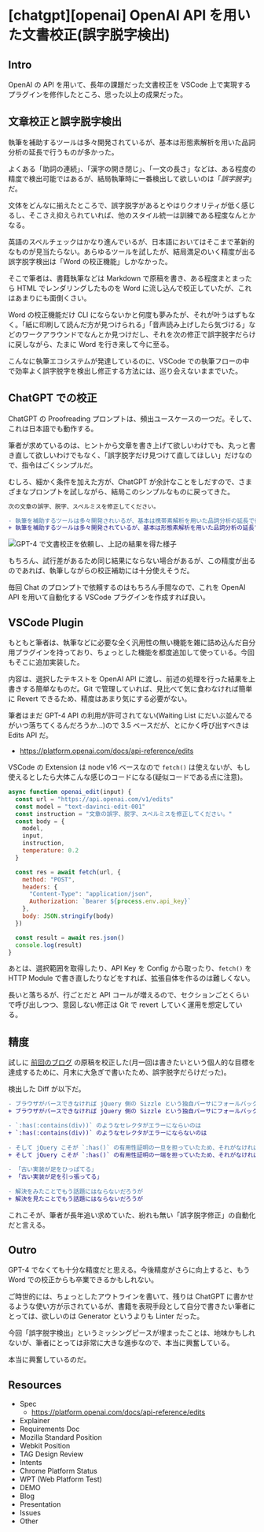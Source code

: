 # [chatgpt][openai] OpenAI API を用いた文書校正(誤字脱字検出)

## Intro

OpenAI の API を用いて、長年の課題だった文書校正を VSCode 上で実現するプラグインを修作したところ、思った以上の成果だった。


## 文章校正と誤字脱字検出

執筆を補助するツールは多々開発されているが、基本は形態素解析を用いた品詞分析の延長で行うものが多かった。

よくある「助詞の連続」、「漢字の開き閉じ」、「一文の長さ」などは、ある程度の精度で検出可能ではあるが、結局執筆時に一番検出して欲しいのは「*誤字脱字*」だ。

文体をどんなに揃えたところで、誤字脱字があるとやはりクオリティが低く感じるし、そこさえ抑えられていれば、他のスタイル統一は訓練である程度なんとかなる。

英語のスペルチェックはかなり進んでいるが、日本語においてはそこまで革新的なものが見当たらない。あらゆるツールを試したが、結局満足のいく精度が出る誤字脱字検出は「Word の校正機能」しかなかった。

そこで筆者は、書籍執筆などは Markdown で原稿を書き、ある程度まとまったら HTML でレンダリングしたものを Word に流し込んで校正していたが、これはあまりにも面倒くさい。

Word の校正機能だけ CLI にならないかと何度も夢みたが、それが叶うはずもなく。「紙に印刷して読んだ方が見つけられる」「音声読み上げしたら気づける」などのワークアラウンドでなんとか見つけだし、それを次の修正で誤字脱字だらけに戻しながら、たまに Word を行き来して今に至る。

こんなに執筆エコシステムが発達しているのに、VSCode での執筆フローの中で効率よく誤字脱字を検出し修正する方法には、巡り会えないままでいた。


## ChatGPT での校正

ChatGPT の Proofreading プロンプトは、頻出ユースケースの一つだ。そして、これは日本語でも動作する。

筆者が求めているのは、ヒントから文章を書き上げて欲しいわけでも、丸っと書き直して欲しいわけでもなく、「誤字脱字だけ見つけて直してほしい」だけなので、指令はごくシンプルだ。

むしろ、細かく条件を加えた方が、ChatGPT が余計なことをしだすので、さまざまなプロンプトを試しながら、結局このシンプルなものに戻ってきた。

```diff
次の文章の誤字、脱字、スペルミスを修正してください。

- 執筆を補助するツールは多々開発されいるが、基本は携帯素解析を用いた品詞分析の延長で行うものが多かった。
+ 執筆を補助するツールは多々開発されているが、基本は形態素解析を用いた品詞分析の延長で行うものが多かった。
```

![GPT-4 で文書校正を依頼し、上記の結果を得た様子](./gpt4-proofreading.jpeg#2078x1186)

もちろん、試行差があるため同じ結果にならない場合があるが、この精度が出るのであれば、執筆しながらの校正補助には十分使えそうだ。

毎回 Chat のプロンプトで依頼するのはもちろん手間なので、これを OpenAI API を用いて自動化する VSCode プラグインを作成すれば良い。


## VSCode Plugin

もともと筆者は、執筆などに必要な全く汎用性の無い機能を雑に詰め込んだ自分用プラグインを持っており、ちょっとした機能を都度追加して使っている。今回もそこに追加実装した。

内容は、選択したテキストを OpenAI API に渡し、前述の処理を行った結果を上書きする簡単なものだ。Git で管理していれば、見比べて気に食わなければ簡単に Revert できるため、精度はあまり気にする必要がない。

筆者はまだ GPT-4 API の利用が許可されてない(Waiting List にだいぶ並んでるがいつ落ちてくるんだろうか...)ので 3.5 ベースだが、とにかく呼び出すべきは Edits API だ。

- https://platform.openai.com/docs/api-reference/edits

VSCode の Extension は node v16 ベースなので `fetch()` は使えないが、もし使えるとしたら大体こんな感じのコードになる(疑似コードである点に注意)。

```js
async function openai_edit(input) {
  const url = "https://api.openai.com/v1/edits"
  const model = "text-davinci-edit-001"
  const instruction = "文章の誤字、脱字、スペルミスを修正してください。"
  const body = {
    model,
    input,
    instruction,
    temperature: 0.2
  }

  const res = await fetch(url, {
    method: "POST",
    headers: {
      "Content-Type": "application/json",
      Authorization: `Bearer ${process.env.api_key}`
    },
    body: JSON.stringify(body)
  })

  const result = await res.json()
  console.log(result)
}
```

あとは、選択範囲を取得したり、API Key を Config から取ったり、`fetch()` を HTTP Module で書き直したりなどをすれば、拡張自体を作るのは難しくない。

長いと落ちるが、行ごとだと API コールが増えるので、セクションごとくらいで呼び出しつつ、意図しない修正は Git で revert していく運用を想定している。


## 精度

試しに [前回のブログ](https://blog.jxck.io/entries/2023-02-28/jquery-has-forgiving-problem.html) の原稿を校正した(月一回は書きたいという個人的な目標を達成するために、月末に大急ぎで書いたため、誤字脱字だらけだった)。

検出した Diff が以下だ。

```diff
- ブラウザがバースできなければ jQuery 側の Sizzle という独自パーサにフォールバックすることで
+ ブラウザがパースできなければ jQuery 側の Sizzle という独自パーサにフォールバックすることで

- `:has(:contains(div))` のようなセレクタがエラーにならいのは
+ `:has(:contains(div))` のようなセレクタがエラーにならないのは
  
- そして jQuery こそが `:has()` の有用性証明の一旦を担っていたため、それがなければ標準化されることもなかったかもしれない。
+ そして jQuery こそが `:has()` の有用性証明の一端を担っていたため、それがなければ標準化されることもなかったかもしれない。
  
- 「古い実装が足をひっぱてる」
+ 「古い実装が足を引っ張ってる」
  
- 解決をみたことでもう話題にはならないだろうが
+ 解決を見たことでもう話題にはならないだろうが
```

これこそが、筆者が長年追い求めていた、紛れも無い「誤字脱字修正」の自動化だと言える。


## Outro

GPT-4 でなくても十分な精度だと思える。今後精度がさらに向上すると、もう Word での校正からも卒業できるかもしれない。

ご時世的には、ちょっとしたアウトラインを書いて、残りは ChatGPT に書かせるような使い方が示されているが、書籍を表現手段として自分で書きたい筆者にとっては、欲しいのは Generator というよりも Linter だった。

今回「誤字脱字検出」というミッシングピースが埋まったことは、地味かもしれないが、筆者にとっては非常に大きな進歩なので、本当に興奮している。

本当に興奮しているのだ。


## Resources

- Spec
  - https://platform.openai.com/docs/api-reference/edits
- Explainer
- Requirements Doc
- Mozilla Standard Position
- Webkit Position
- TAG Design Review
- Intents
- Chrome Platform Status
- WPT (Web Platform Test)
- DEMO
- Blog
- Presentation
- Issues
- Other